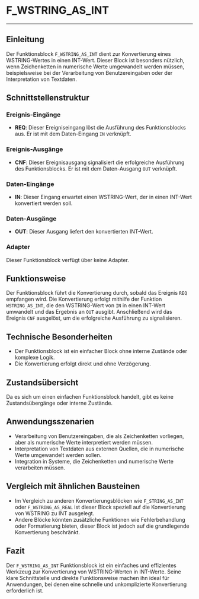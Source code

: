 # F_WSTRING_AS_INT

* * * * * * * * * *
## Einleitung
Der Funktionsblock `F_WSTRING_AS_INT` dient zur Konvertierung eines WSTRING-Wertes in einen INT-Wert. Dieser Block ist besonders nützlich, wenn Zeichenketten in numerische Werte umgewandelt werden müssen, beispielsweise bei der Verarbeitung von Benutzereingaben oder der Interpretation von Textdaten.

## Schnittstellenstruktur
### **Ereignis-Eingänge**
- **REQ**: Dieser Ereigniseingang löst die Ausführung des Funktionsblocks aus. Er ist mit dem Daten-Eingang `IN` verknüpft.

### **Ereignis-Ausgänge**
- **CNF**: Dieser Ereignisausgang signalisiert die erfolgreiche Ausführung des Funktionsblocks. Er ist mit dem Daten-Ausgang `OUT` verknüpft.

### **Daten-Eingänge**
- **IN**: Dieser Eingang erwartet einen WSTRING-Wert, der in einen INT-Wert konvertiert werden soll.

### **Daten-Ausgänge**
- **OUT**: Dieser Ausgang liefert den konvertierten INT-Wert.

### **Adapter**
Dieser Funktionsblock verfügt über keine Adapter.

## Funktionsweise
Der Funktionsblock führt die Konvertierung durch, sobald das Ereignis `REQ` empfangen wird. Die Konvertierung erfolgt mithilfe der Funktion `WSTRING_AS_INT`, die den WSTRING-Wert von `IN` in einen INT-Wert umwandelt und das Ergebnis an `OUT` ausgibt. Anschließend wird das Ereignis `CNF` ausgelöst, um die erfolgreiche Ausführung zu signalisieren.

## Technische Besonderheiten
- Der Funktionsblock ist ein einfacher Block ohne interne Zustände oder komplexe Logik.
- Die Konvertierung erfolgt direkt und ohne Verzögerung.

## Zustandsübersicht
Da es sich um einen einfachen Funktionsblock handelt, gibt es keine Zustandsübergänge oder interne Zustände.

## Anwendungsszenarien
- Verarbeitung von Benutzereingaben, die als Zeichenketten vorliegen, aber als numerische Werte interpretiert werden müssen.
- Interpretation von Textdaten aus externen Quellen, die in numerische Werte umgewandelt werden sollen.
- Integration in Systeme, die Zeichenketten und numerische Werte verarbeiten müssen.

## Vergleich mit ähnlichen Bausteinen
- Im Vergleich zu anderen Konvertierungsblöcken wie `F_STRING_AS_INT` oder `F_WSTRING_AS_REAL` ist dieser Block speziell auf die Konvertierung von WSTRING zu INT ausgelegt.
- Andere Blöcke könnten zusätzliche Funktionen wie Fehlerbehandlung oder Formatierung bieten, dieser Block ist jedoch auf die grundlegende Konvertierung beschränkt.

## Fazit
Der `F_WSTRING_AS_INT` Funktionsblock ist ein einfaches und effizientes Werkzeug zur Konvertierung von WSTRING-Werten in INT-Werte. Seine klare Schnittstelle und direkte Funktionsweise machen ihn ideal für Anwendungen, bei denen eine schnelle und unkomplizierte Konvertierung erforderlich ist.